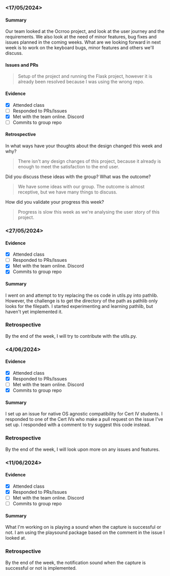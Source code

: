 ### <17/05/2024>
#### Summary
Our team looked at the Ocrroo project, and look at the user journey and the requirements. We also look at the need of minor features, bug fixes and issues planned in the coming weeks. What are we looking forward in next week is to work on the keyboard bugs, minor features and others we'll discuss. 

#### Issues and PRs
> Setup of the project and running the Flask project, however it is already been resolved because I was using the wrong repo.

#### Evidence
- [x] Attended class
- [ ] Responded to PRs/Issues
- [x] Met with the team online. Discord
- [ ] Commits to group repo

#### Retrospective

In what ways have your thoughts about the design changed this week and why?
> There isn't any design changes of this project, because it already is enough to meet the satisfaction to the end user. 

Did you discuss these ideas with the group? What was the outcome?
> We have some ideas with our group. The outcome is almost receptive, but we have many things to discuss.

How did you validate your progress this week?
> Progress is slow this week as we're analysing the user story of this project. 


### <27/05/2024>

#### Evidence
- [x] Attended class
- [ ] Responded to PRs/Issues
- [x] Met with the team online. Discord
- [x] Commits to group repo

#### Summary
I went on and attempt to try replacing the os code in utils.py into pathlib.
However, the challenge is to get the directory of the path as pathlib only looks for the
filepath. I started experimenting and learning pathlib, but haven't yet implemented it.

### Retrospective
By the end of the week, I will try to contribute with the utils.py.


### <4/06/2024>

#### Evidence
- [x] Attended class
- [x] Responded to PRs/Issues
- [ ] Met with the team online. Discord
- [x] Commits to group repo

#### Summary
I set up an issue for native OS agnostic compatibility for Cert IV students. I responded to one of the Cert IVs who make a pull request on the issue I've set up. I responded with a comment to try suggest this code instead.

### Retrospective
By the end of the week, I will look upon more on any issues and features.

### <11/06/2024>

#### Evidence
- [x] Attended class
- [x] Responded to PRs/Issues
- [ ] Met with the team online. Discord
- [ ] Commits to group repo

#### Summary
What I'm working on is playing a sound when the capture is successful or not. I am using
the playsound package based on the comment in the issue I looked at.

### Retrospective
By the end of the week, the notification sound when the capture is successful or not is implemented.